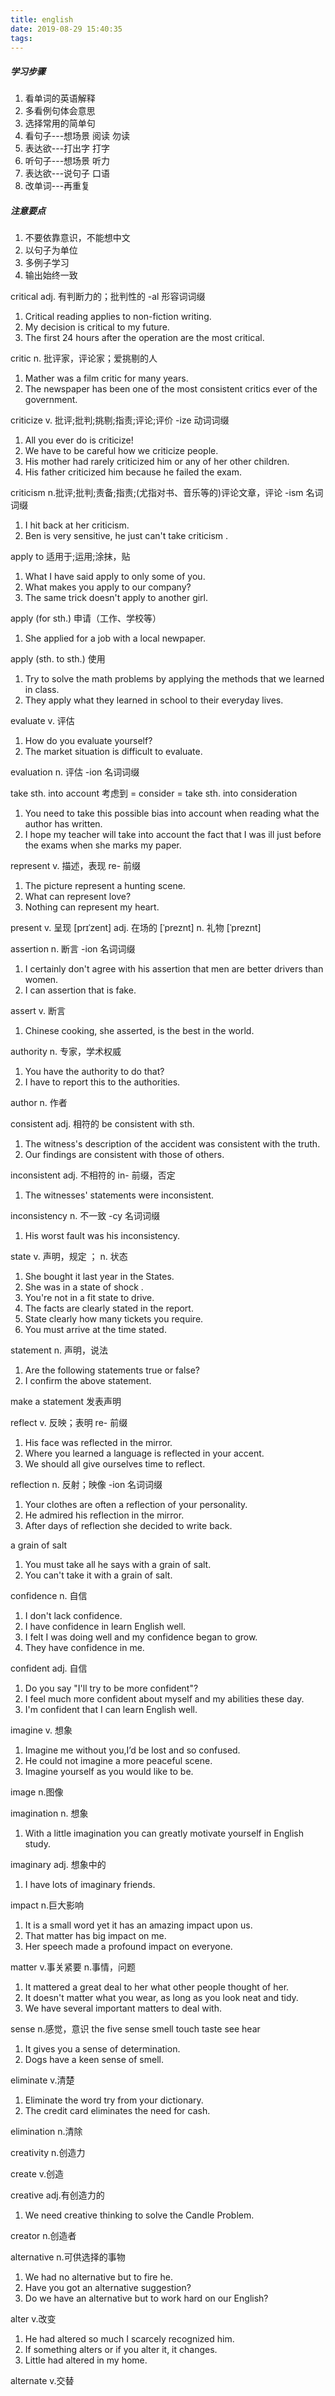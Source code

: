 ```yaml
---
title: english
date: 2019-08-29 15:40:35
tags:
---
```

##### 学习步骤
1. 看单词的英语解释
2. 多看例句体会意思
3. 选择常用的简单句
4. 看句子---想场景   阅读 勿读
5. 表达欲---打出字   打字
6. 听句子---想场景   听力
7. 表达欲---说句子   口语
8. 改单词---再重复

##### 注意要点
1. 不要依靠意识，不能想中文
2. 以句子为单位
3. 多例子学习
4. 输出始终一致

critical    adj. 有判断力的；批判性的   -al 形容词词缀
1. Critical reading applies to non-fiction writing.
2. My decision is critical to my future.
3. The first 24 hours after the operation are the most critical.

critic    n. 批评家，评论家；爱挑剔的人
1. Mather was a film critic for many years.
2. The newspaper has been one of the most consistent critics ever of the government.

criticize    v. 批评;批判;挑剔;指责;评论;评价    -ize 动词词缀
1. All you ever do is criticize!
2. We have to be careful how we criticize people.
3. His mother had rarely criticized him or any of her other children.
4. His father criticized him because he failed the exam.

criticism    n.批评;批判;责备;指责;(尤指对书、音乐等的)评论文章，评论    -ism 名词词缀
1. I hit back at her criticism.
2. Ben is very sensitive, he just can't take criticism .

apply to    适用于;运用;涂抹，贴
1. What I have said apply to only some of you.
2. What makes you apply to our company?
3. The same trick doesn't apply to another girl.

apply (for sth.)    申请（工作、学校等）
1. She applied for a job with a local newpaper.

apply (sth. to sth.)    使用
1. Try to solve the math problems by applying the methods that we learned in class.
2. They apply what they learned in school to their everyday lives.

evaluate    v. 评估
1. How do you evaluate yourself? 
2. The market situation is difficult to evaluate.

evaluation    n. 评估    -ion 名词词缀

take sth. into account    考虑到    = consider = take sth. into consideration
1. You need to take this possible bias into account when reading what the author has written.
2. I hope my teacher will take into account the fact that I was ill just before the exams when she marks my paper.

represent    v. 描述，表现    re- 前缀
1. The picture represent a hunting scene.
2. What can represent love?
2. Nothing can represent my heart.

present    v. 呈现 [prɪˈzent]     adj. 在场的 [ˈpreznt]   n. 礼物 [ˈpreznt]

assertion    n. 断言    -ion 名词词缀
1. I certainly don't agree with his assertion that men are better drivers than women.
2. I can assertion that is fake.

assert    v. 断言
1. Chinese cooking, she asserted, is the best in the world.

authority    n. 专家，学术权威
1. You have the authority to do that?
2. I have to report this to the authorities.

author    n. 作者

consistent    adj. 相符的    be consistent with sth.
1. The witness's description of the accident was consistent with the truth.
2. Our findings are consistent with those of others.

inconsistent    adj. 不相符的    in- 前缀，否定
1. The witnesses' statements were inconsistent.

inconsistency    n. 不一致    -cy 名词词缀
1. His worst fault was his inconsistency.

state    v. 声明，规定  ； n. 状态
1. She bought it last year in the States.
2. She was in a state of shock .
3. You're not in a fit state to drive.
4. The facts are clearly stated in the report.
5. State clearly how many tickets you require.
6. You must arrive at the time stated.

statement    n. 声明，说法     
1. Are the following statements true or false?
2. I confirm the above statement.

make a statement    发表声明

reflect   v. 反映；表明    re- 前缀
1. His face was reflected in the mirror.
2. Where you learned a language is reflected in your accent.
3. We should all give ourselves time to reflect.

reflection    n. 反射；映像    -ion 名词词缀
1. Your clothes are often a reflection of your personality.
2. He admired his reflection in the mirror.
3. After days of reflection she decided to write back.

a grain of salt    
1. You must take all he says with a grain of salt.
2. You can't take it with a grain of salt.

confidence    n. 自信
1. I don't lack confidence.
2. I have confidence in learn English well.
3. I felt I was doing well and my confidence began to grow.
4. They have confidence in me.

confident    adj. 自信
1. Do you say "I'll try to be more confident"?
2. I feel much more confident about myself and my abilities these day.
3. I'm confident that I can learn English well.

imagine    v. 想象
1. Imagine me without you,I’d be lost and so confused.
2. He could not imagine a more peaceful scene.
3. Imagine yourself as you would like to be.

image    n.图像

imagination    n. 想象
1. With a little imagination you can greatly motivate yourself in English study.

imaginary    adj. 想象中的
1. I have lots of imaginary friends.

impact    n.巨大影响
1. It is a small word yet it has an amazing impact upon us.
2. That matter has big impact on me.
3. Her speech made a profound impact on everyone.

matter    v.事关紧要    n.事情，问题
1. It mattered a great deal to her what other people thought of her.
2. It doesn't matter what you wear, as long as you look neat and tidy.
3. We have several important matters to deal with.

sense    n.感觉，意识
the five sense    smell    touch    taste    see    hear
1. It gives you a sense of determination.
2. Dogs have a keen sense of smell.

eliminate    v.清楚
1. Eliminate the word try from your dictionary.
2. The credit card eliminates the need for cash.

elimination    n.清除

creativity     n.创造力

create    v.创造

creative    adj.有创造力的
1. We need creative thinking to solve the Candle Problem.

creator    n.创造者

alternative    n.可供选择的事物
1. We had no alternative but to fire he.
2. Have you got an alternative suggestion?
3. Do we have an alternative but to work hard on our English?

alter    v.改变
1. He had altered so much I scarcely recognized him.
2. If something alters or if you alter it, it changes.
3. Little had altered in my home.

alternate     v.交替


